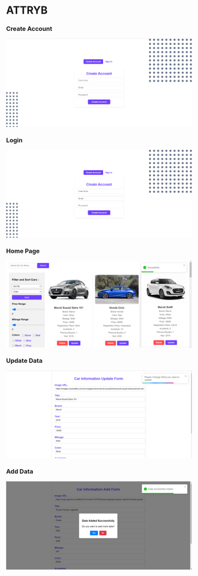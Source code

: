
<h1 color="#6E40FF" fontSize="30px"> ATTRYB  </h1>

<h3>Create Account</h3>
<img src='./Frontend/Images/CreateAccount.png'>

<h3>Login</h3>
<img src='./Frontend/Images/Login.png'>

<h3>Home Page </h3>
<img src='./Frontend/Images/Home.png'>

<h3>Update Data </h3>
<img src='./Frontend/Images/Update.png'>

<h3>Add Data</h3>
<img src='./Frontend/Images/AddData.png'>

<!-- <h3> Deploy </h3>
<a href="https://attryb-alpha.vercel.app" target="blank"> Link</a> -->
